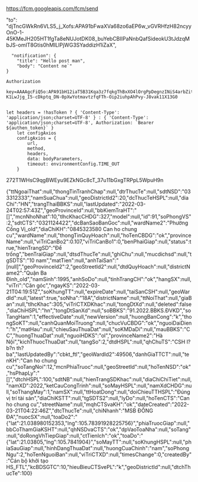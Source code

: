 https://fcm.googleapis.com/fcm/send

  "to": "djTncGWkRn6VLS5_j_Xofs:APA91bFwaXVa68zo6aEP6w_vGVRHfzH82ncyyOnO-1-45KMeJH205HT1fgTa8eNUJotDK08_buYebCBIIPaNnbQafSideokU3tJdzqMbJS-omIT8Gtis0hMILIPjWG3SYaddizH1iZaX",
  
      "notification": {
        "title": "Hello post man",
        "body": "Content ne`"
    }
    
    Authorization
    
    key=AAAAgcFiQ5o:APA91bH12iaT5B31Kqa3z7fqkgThBxXO4lOrgPpDegnzINiS4arbZitcWASt3tMAyu_TpvTc2l-K1LwJjg_I5-cDkptq_DN-0pXwYotmavtzfqFTh-Oip2iuhpAhPvy-J8vak11X13G0
    
    
    let headers = !hasToken ? { 'Content-Type': 'application/json;charset=UTF-8' } : { 'Content-Type': 'application/json;charset=UTF-8', Authorization: `Bearer ${authen_token}` }
		let configAxios
		configAxios = {
			url,
			method,
			headers,
			data: bodyParameters,
			timeout: environmentConfig.TIME_OUT
		}

272T1WHsC9qgBWEyu9EZkNGc8cT_37u11bGxgTRPpL5WpuH9n



{"ttNgoaiThat":null,"thongTinTranhChap":null,"dtrThucTe":null,"sdtNSD":"033312333","namSuaChua":null,"geoDistrictId2":20,"dcThucTeHSPL":null,"diaChi":"HN","trangThaiBBKS":null,"lastUpdated":"2022-03-24T02:57:43Z","geoProvinceId":null,"bbKiemTraHT":"[]","mcnNhoNhat":10,"tlhcKhacCHDG":327,"model":null,"id":91,"soPhongVS":2,"sdtCTS":"0321124422","dcBanSaoBanGoc":null,"wardName2":"Phường Cống Vị_old","diaChiKH":"0845323580 Can ho chung cu","wardName":null,"thongTinQuyHoach":null,"hoTenCBDG":"ok","provinceName":null,"viTriCanBo2":0.107,"viTriCanBo1":0,"benPhaiGiap":null,"status":true,"hienTrangSD":"Để trống","benTraiGiap":null,"dtsdThucTe":null,"ghiChu":null,"mucdichsd":null,"tgSDTS":"10 nam","matTien":null,"anhTaiSan":"[null]","geoProvinceId2":2,"geoStreetId2":null,"dtdQuyHoach":null,"districtName2":"Quận Ba Đình_old","namSinh":1995,"anhSoDo":null,"tinhTrangCH":"ok","hangSX":null,"viTri":"Căn góc","ngayKS":"2022-03-21T04:19:51Z","soKhungTT":null,"expireDate":null,"taiSanCSH":null,"geoWardId":null,"latest":true,"soNha":"18A","districtName":null,"ttNoiThat":null,"giaBan":null,"tlhcKhac":305,"viTriCTXDKhac":null,"tongDtXd":null,"deleted":false,"diaChiHSPL":"hn","tongDtSanXd":null,"soBBKS":"91.2022.BBKS.ĐVKD","soTangHam":1,"effectiveDate":null,"newVersion":null,"huongBanCong":"k","thongSoKT":null,"canhQuanMoiTruong":null,"chucVuCBDG":"ok","nguoiDaiDien":"h","matHau":null,"chieuSauThuaDat":null,"soKMDaDi":null,"mauBBKS":"CC","huongThuaDat":null,"nguoiHDKS":"ol","provinceName2":"Hà Nội","kichThuocThuaDat":null,"tangSo":2,"dtdHSPL":null,"qhChuTS":"CSH l? b?n th? ba","lastUpdatedBy":"cbkt_ftl","geoWardId2":49506,"danhGiaTTCT":null,"tenKH":"Can ho chung cu","soTangNoi":12,"mcnPhiaTruoc":null,"geoStreetId":null,"hoTenNSD":"ok","hsPhapLy":"[]","dtchHSPL":100,"sdtNB":null,"hienTrangSDKhac":null,"diaChiChiTiet":null,"namXD":2022,"ketCauCongTrinh":null,"soMayHSPL":null,"namXdCHDG":null,"soThangMay":1,"namSX":null,"ttHoatDong":null,"doiChieuTTHSPL":"Đúng vị trí tài sản","diaChiKSTT":null,"tgSDTS2":null,"lyDo":null,"hoTenCTS":"Can ho chung cu","streetName":null,"mqhCTSvaKH":"ok","dateCreated":"2022-03-21T04:22:46Z","dtcThucTe":null,"chiNhanh":"MSB ĐỐNG ĐA","nuocSX":null,"toaDo2":"{\"lat\":21.038980152353,\"lng\":105.78391928225756}","phiaTruocGiap":null,"bbCoThamGiaKSHT":null,"qhNSDvaCTS":"ok","dpVaoToaNha":null,"soTang":null,"doRongVhTiepGiap":null,"ctTienIch":"ok","toaDo":"{\"lat\":21.03805,\"lng\":105.7841904}","soMayTT":null,"soKhungHSPL":null,"phiaSauGiap":null,"hinhDangThuaDat":null,"huongCuaChinh":"nam","soPhongNgu":2,"hoTenNguoiBan":null,"viTriCTXD":null,"timesChange":0,"createdBy":"Cán bộ khởi tạo HS_FTL","kcBDSGTC":10,"hieuBieuCTSvePL":"k","geoDistrictId":null,"dtchThucTe":100}
